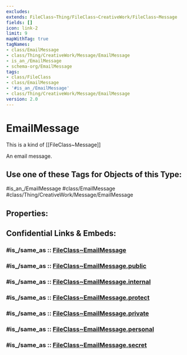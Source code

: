 ```yaml
---
excludes: 
extends: FileClass~Thing/FileClass~CreativeWork/FileClass~Message
fields: []
icon: link-2
limit: 9
mapWithTag: true
tagNames:
- class/EmailMessage
- class/Thing/CreativeWork/Message/EmailMessage
- is_an_/EmailMessage
- schema-org/EmailMessage
tags:
- class/FileClass
- class/EmailMessage
- '#is_an_/EmailMessage'
- class/Thing/CreativeWork/Message/EmailMessage
version: 2.0
---
```


# EmailMessage
This is a kind of [[FileClass~Message]]

An email message.


## Use one of these Tags for Objects of this Type:

#is_an_/EmailMessage
#class/EmailMessage
#class/Thing/CreativeWork/Message/EmailMessage

## Properties:


## Confidential Links & Embeds: 

### #is_/same_as :: [FileClass~EmailMessage](/_Standards/fileClass/FileClass~Thing/FileClass~CreativeWork/FileClass~Message/FileClass~EmailMessage.md) 

### #is_/same_as :: [FileClass~EmailMessage.public](/_public/fileClass/FileClass~Thing/FileClass~CreativeWork/FileClass~Message/FileClass~EmailMessage.public.md) 

### #is_/same_as :: [FileClass~EmailMessage.internal](/_internal/fileClass/FileClass~Thing/FileClass~CreativeWork/FileClass~Message/FileClass~EmailMessage.internal.md) 

### #is_/same_as :: [FileClass~EmailMessage.protect](/_protect/fileClass/FileClass~Thing/FileClass~CreativeWork/FileClass~Message/FileClass~EmailMessage.protect.md) 

### #is_/same_as :: [FileClass~EmailMessage.private](/_private/fileClass/FileClass~Thing/FileClass~CreativeWork/FileClass~Message/FileClass~EmailMessage.private.md) 

### #is_/same_as :: [FileClass~EmailMessage.personal](/_personal/fileClass/FileClass~Thing/FileClass~CreativeWork/FileClass~Message/FileClass~EmailMessage.personal.md) 

### #is_/same_as :: [FileClass~EmailMessage.secret](/_secret/fileClass/FileClass~Thing/FileClass~CreativeWork/FileClass~Message/FileClass~EmailMessage.secret.md)

